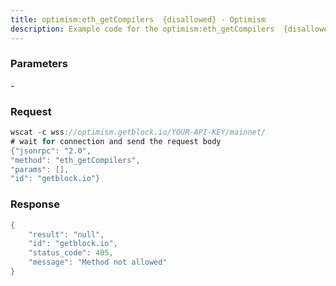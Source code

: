 ```yaml
---
title: optimism:eth_getCompilers  {disallowed} - Optimism
description: Example code for the optimism:eth_getCompilers  {disallowed} ws method. Сomplete guide on how to use optimism:eth_getCompilers  {disallowed} ws in GetBlock.io Web3 documentation.
---
```


### Parameters


\-

### Request

``` java
wscat -c wss://optimism.getblock.io/YOUR-API-KEY/mainnet/ 
# wait for connection and send the request body 
{"jsonrpc": "2.0",
"method": "eth_getCompilers",
"params": [],
"id": "getblock.io"}
```

###  Response

``` java
{
    "result": "null",
    "id": "getblock.io",
    "status_code": 405,
    "message": "Method not allowed"
}
```

